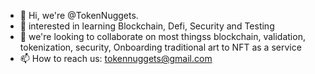- 👋 Hi, we're @TokenNuggets. 
- 👀 interested in learning Blockchain, Defi, Security and Testing
- 💞️ we're looking to collaborate on most thingss blockchain, validation, tokenization, security, Onboarding traditional art to NFT as a service
- 📫 How to reach us: tokennuggets@gmail.com
<!---
TokenNuggets/TokenNuggets is a ✨ special ✨ repository because its `README.md` (this file) appears on your GitHub profile.
You can click the Preview link to take a look at your changes.
--->
